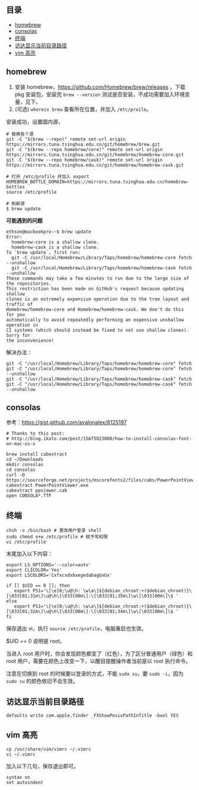 ## 目录

- [homebrew](#homebrew)
- [consolas](#consolas)
- [终端](#终端)
- [访达显示当前目录路径](#访达显示当前目录路径)
- [vim 高亮](#vim-高亮)

## homebrew

1. 安装 homebrew，https://github.com/Homebrew/brew/releases ，下载 pkg 安装包，安装完 `brew --version` 测试是否安装，不成功需要加入环境变量，见下。
2. (可选) `whereis brew` 查看所在位置，并加入 `/etc/proile`。

安装成功，设置国内源，

```
# 替换各个源
git -C "$(brew --repo)" remote set-url origin https://mirrors.tuna.tsinghua.edu.cn/git/homebrew/brew.git
git -C "$(brew --repo homebrew/core)" remote set-url origin https://mirrors.tuna.tsinghua.edu.cn/git/homebrew/homebrew-core.git
git -C "$(brew --repo homebrew/cask)" remote set-url origin https://mirrors.tuna.tsinghua.edu.cn/git/homebrew/homebrew-cask.git

# 打开 /etc/profile 并加入 export HOMEBREW_BOTTLE_DOMAIN=https://mirrors.tuna.tsinghua.edu.cn/homebrew-bottles
source /etc/profile

# 刷新源
$ brew update
```
**可能遇到的问题**

```
ethson@macbookpro:~$ brew update
Error:
  homebrew-core is a shallow clone.
  homebrew-cask is a shallow clone.
To `brew update`, first run:
  git -C /usr/local/Homebrew/Library/Taps/homebrew/homebrew-core fetch --unshallow
  git -C /usr/local/Homebrew/Library/Taps/homebrew/homebrew-cask fetch --unshallow
These commands may take a few minutes to run due to the large size of the repositories.
This restriction has been made on GitHub's request because updating shallow
clones is an extremely expensive operation due to the tree layout and traffic of
Homebrew/homebrew-core and Homebrew/homebrew-cask. We don't do this for you
automatically to avoid repeatedly performing an expensive unshallow operation in
CI systems (which should instead be fixed to not use shallow clones). Sorry for
the inconvenience!
```

解决办法：

```
git -C "/usr/local/Homebrew/Library/Taps/homebrew/homebrew-core" fetch
git -C "/usr/local/Homebrew/Library/Taps/homebrew/homebrew-core" fetch --unshallow
git -C "/usr/local/Homebrew/Library/Taps/homebrew/homebrew-cask" fetch
git -C "/usr/local/Homebrew/Library/Taps/homebrew/homebrew-cask" fetch --unshallow
```

## consolas

参考：<https://gist.github.com/avalonalex/8125197>

```shell
# Thanks to this post:
# http://blog.ikato.com/post/15675823000/how-to-install-consolas-font-on-mac-os-x

brew install cabextract
cd ~/Downloads
mkdir consolas
cd consolas
curl -O https://sourceforge.net/projects/mscorefonts2/files/cabs/PowerPointViewer.exe
cabextract PowerPointViewer.exe
cabextract ppviewer.cab
open CONSOLA*.TTF
```

## 终端


```shell
chsh -s /bin/bash # 更改用户登录 shell
sudo chmod o+w /etc/profile # 赋予写权限
vi /etc/profile
```

末尾加入以下内容：

```shell
export LS_OPTIONS='--color=auto'
export CLICOLOR='Yes'
export LSCOLORS='CxfxcxdxbxegedabagGxGx'

if [[ $UID == 0 ]]; then
   export PS1='\[\e]0;\u@\h: \w\a\]${debian_chroot:+($debian_chroot)}\[\033[01;31m\]\u@\h\[\033[00m\]:\[\033[01;35m\]\w\[\033[00m\]\$ '
else
   export PS1='\[\e]0;\u@\h: \w\a\]${debian_chroot:+($debian_chroot)}\[\033[01;32m\]\u@\h\[\033[00m\]:\[\033[01;34m\]\w\[\033[00m\]\$ '
fi
```

保存退出 vi，执行 `source /etc/profile`，电脑重启也生效。

$UID == 0 说明是 root。

当进入 root 用户时，你会发现颜色都变了（红色），为了区分普通用户（绿色）和 root 用户，需要在颜色上改变一下，以醒目提醒操作者当前是以 root 执行命令。

注意在切换到 root 的时候要以登录的方式，不能 `sudo su`，要 `sudo -i`，因为 `sudo su` 的颜色依旧不会生效。

## 访达显示当前目录路径

```shell
defaults write com.apple.finder _FXShowPosixPathInTitle -bool YES
```

## vim 高亮

```shell
cp /usr/share/vim/vimrc ~/.vimrc
vi ~/.vimrc
```

加入以下几句，保存退出即可。

```
syntax on
set autoindent
```
